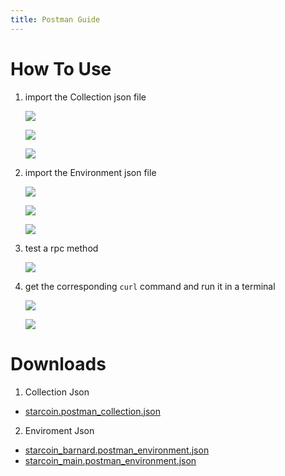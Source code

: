 ```yaml
---
title: Postman Guide
---
```


# How To Use

1. import the Collection json file
    
    ![](/images/postman_1.jpg)

    ![](/images/postman_2.jpg)

    ![](/images/postman_3.jpg)

2. import the Environment json file

    ![](/images/postman_4.jpg)

    ![](/images/postman_5.jpg)

    ![](/images/postman_6.jpg)
    
3. test a rpc method

    ![](/images/postman_7.jpg)

4. get the corresponding `curl` command and run it in a terminal

    ![](/images/postman_8.jpg)

    ![](/images/postman_9.jpg)

# Downloads 

1. Collection Json

* [starcoin.postman_collection.json](/rpc/postman/starcoin.postman_collection.json)

2. Enviroment Json

* [starcoin_barnard.postman_environment.json](/rpc/postman/starcoin_barnard.postman_environment.json)
* [starcoin_main.postman_environment.json](/rpc/postman/starcoin_main.postman_environment.json)

